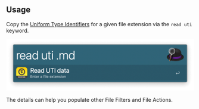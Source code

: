 ## Usage

Copy the [Uniform Type Identifiers](https://developer.apple.com/documentation/uniformtypeidentifiers) for a given file extension via the `read uti` keyword.

![Asking for UTI for .md](images/readuti.png)

The details can help you populate other File Filters and File Actions.

